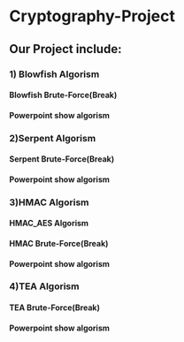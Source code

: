  # Cryptography-Project

 ## Our Project include:

 ### 1) Blowfish Algorism 
 #### Blowfish Brute-Force(Break)
 #### Powerpoint show algorism




 ### 2)Serpent Algorism 
 #### Serpent Brute-Force(Break)
 #### Powerpoint show algorism




 ### 3)HMAC Algorism
 #### HMAC_AES Algorism
 #### HMAC Brute-Force(Break)
 #### Powerpoint show algorism



 
 ### 4)TEA Algorism 
 #### TEA Brute-Force(Break)
 #### Powerpoint show algorism
   
